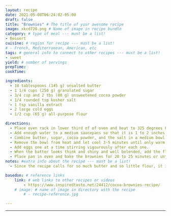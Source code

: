 ```yaml
---
layout: recipe
date: 2021-05-08T06:24:02-05:00
draft: false
title: "Brownies" # The title of your awesome recipe
image: xkcd720.png # Name of image in recipe bundle
category: # type of meal --- must be a list!
- Dessert
cuisine: # region for recipe --- must be a list!
# - French, Mediterranean, American, etc 
tags: # general info to connect to other recipes --- must be a list! 
- sweet
yield: # number of servings
prepTime: 
cookTime: 

ingredients:
  - 10 tablespoons (145 g) unsalted butter
  - 1 1/4 cups (250 g) granulated sugar
  - 3/4 cup and 2 tbs (80 g) unsweetened cocoa powder
  - 1/4 rounded tsp kosher salt
  - 1 tsp vanilla extract
  - 2 large cold eggs
  - 1/2 cup (65 g) all-purpose flour

directions:
  - Place oven rack in lower third of of oven and heat to 325 degrees F. Line bottom and sides of an 8-inch square baking pan. 
  - Add enough water to a medium saucepans so that it is 1 to 2 inches deep. Heat water until barely simmering. 
  - Combine butter, sugar, cocoa powder, and the salt in a medium bowl. Stir mixture occasionally unntil the butter has melted and the mixture is quite warm. Will be gritty until you add the eggs.
  - Remove the bowl from heat and let cool 3-5 minutes until only warm. Stir in vanilla. 
  - Add eggs one at a time stirring vigourously after each one. 
  - When the batter looks think and shiny and well belended, add the flour and stir until fully incorporated, then beat with the wooden spoon or spatula for 40 to 50 strokes. Spread evenly in lined pan. 
  - Place pan in oven and bake the brownies for 20 to 25 minutes or until a toothpick can be inserted into to the center and come out with a few moist crumbs. Brownies are done with the edges look dry and the center looks slightly underbaked. 
notes: #extra info about the recipe --- must be a list!
  - Since the recipe calls for so much butter and so little flour, it is vital that the batter is beaten vigorously enough so that it emulsifies. Otherwise, you risk the fat seeping out when baking in the oven. Just after adding the flour, you should be beating for about 40 strokes until the batter becomes very thick and begins to pull away from the sides of the bowl.

basedon: # reference links 
    link: # web links to other recipes or videos 
        - https://www.inspiredtaste.net/24412/cocoa-brownies-recipe/
    # image: # name of image in directory with the recipe
        # - recipe-reference.jpg

---
```

---
